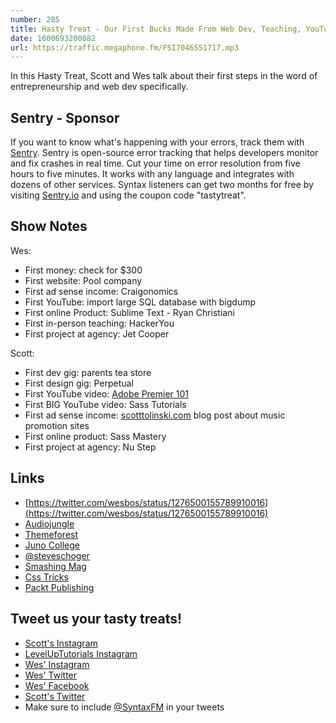 ```yaml
---
number: 285
title: Hasty Treat - Our First Bucks Made From Web Dev, Teaching, YouTube and Tutorials
date: 1600693200882
url: https://traffic.megaphone.fm/FSI7046551717.mp3
---
```


In this Hasty Treat, Scott and Wes talk about their first steps in the word of entrepreneurship and web dev specifically.

## Sentry - Sponsor
If you want to know what's happening with your errors, track them with [Sentry](https://sentry.io/). Sentry is open-source error tracking that helps developers monitor and fix crashes in real time. Cut your time on error resolution from five hours to five minutes. It works with any language and integrates with dozens of other services. Syntax listeners can get two months for free by visiting [Sentry.io](https://sentry.io/) and using the coupon code "tastytreat".

## Show Notes

Wes: 
* First money: check for $300
* First website: Pool company
* First ad sense income: Craigonomics
* First YouTube: import large SQL database with bigdump
* First online Product: Sublime Text - Ryan Christiani
* First in-person teaching: HackerYou
* First project at agency: Jet Cooper

Scott:
* First dev gig: parents tea store
* First design gig: Perpetual
* First YouTube video: [Adobe Premier 101](https://www.youtube.com/watch?v=oK_kpyj1R-g&feature=youtu.be)
* First BIG YouTube video: Sass Tutorials
* First ad sense income: [scotttolinski.com](https://www.scotttolinski.com/) blog post about music promotion sites
* First online product: Sass Mastery
* First project at agency: Nu Step

## Links
* [https://twitter.com/wesbos/status/1276500155789910016](https://twitter.com/wesbos/status/1276500155789910016)
* [Audiojungle](https://audiojungle.net/)
* [Themeforest](https://themeforest.net/)
* [Juno College](https://junocollege.com/company/)
* [@steveschoger](https://twitter.com/steveschoger)
* [Smashing Mag](https://www.smashingmagazine.com/)
* [Css Tricks](https://css-tricks.com/)
* [Packt Publishing](https://www.packtpub.com/)

## Tweet us your tasty treats!
* [Scott's Instagram](https://www.instagram.com/stolinski/)
* [LevelUpTutorials Instagram](https://www.instagram.com/LevelUpTutorials/)
* [Wes' Instagram](https://www.instagram.com/wesbos/)
* [Wes' Twitter](https://twitter.com/wesbos)
* [Wes' Facebook](https://www.facebook.com/wesbos.developer)
* [Scott's Twitter](https://twitter.com/stolinski)
* Make sure to include [@SyntaxFM](https://twitter.com/SyntaxFM) in your tweets
